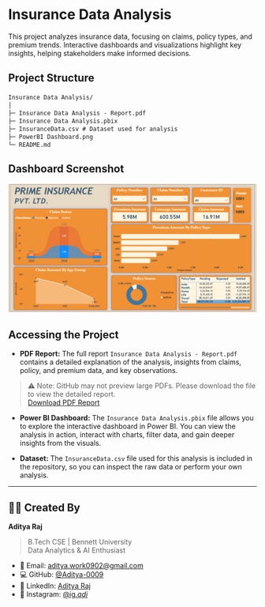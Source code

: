 # Insurance Data Analysis

This project analyzes insurance data, focusing on claims, policy types, and premium trends. Interactive dashboards and visualizations highlight key insights, helping stakeholders make informed decisions.

## Project Structure

```
Insurance Data Analysis/
│
├─ Insurance Data Analysis - Report.pdf 
├─ Insurance Data Analysis.pbix 
├─ InsuranceData.csv # Dataset used for analysis
├─ PowerBI Dashboard.png 
└─ README.md 
```

## Dashboard Screenshot  
![Power BI Dashboard](PowerBI%20Dashboard.png)

## Accessing the Project

- **PDF Report:** The full report `Insurance Data Analysis - Report.pdf` contains a detailed explanation of the analysis, insights from claims, policy, and premium data, and key observations.  
> ⚠️ Note: GitHub may not preview large PDFs. Please download the file to view the detailed report.  
[Download PDF Report](Insurance%20Data%20Analysis%20-%20Report.pdf)

- **Power BI Dashboard:** The `Insurance Data Analysis.pbix` file allows you to explore the interactive dashboard in Power BI. You can view the analysis in action, interact with charts, filter data, and gain deeper insights from the visuals.

- **Dataset:** The `InsuranceData.csv` file used for this analysis is included in the repository, so you can inspect the raw data or perform your own analysis.



---

## 👨‍💻 Created By

**Aditya Raj**  
> B.Tech CSE | Bennett University  
> Data Analytics & AI Enthusiast

- 📧 Email: [aditya.work0902@gmail.com](mailto:aditya.work0902@gmail.com)  
- 💻 GitHub: [@Aditya-0009](https://github.com/Aditya-0009)  
- 👔 LinkedIn: [Aditya Raj](https://www.linkedin.com/in/aditya-raj-0009/)  
- 📸 Instagram: [@ig._adi_](https://www.instagram.com/ig._adi_/)
